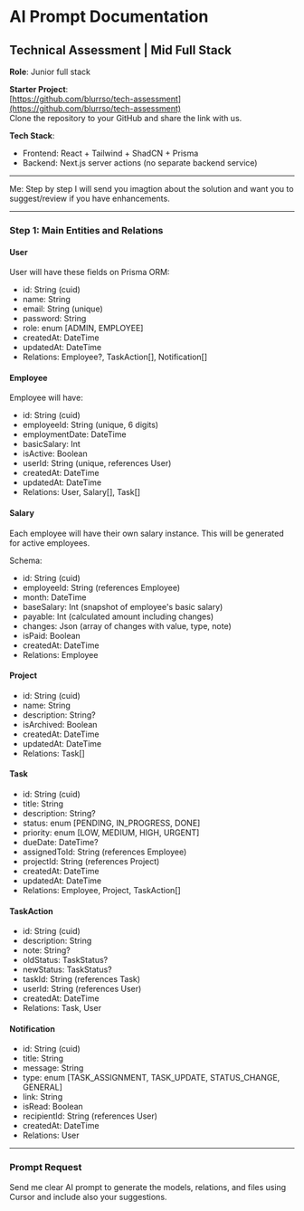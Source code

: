 # AI Prompt Documentation

## Technical Assessment | Mid Full Stack

**Role**: Junior full stack

**Starter Project**:  
[https://github.com/blurrso/tech-assessment](https://github.com/blurrso/tech-assessment)  
Clone the repository to your GitHub and share the link with us.

**Tech Stack**:

- Frontend: React + Tailwind + ShadCN + Prisma
- Backend: Next.js server actions (no separate backend service)

---

Me:
Step by step I will send you imagtion about the solution and want you to suggest/review if you have enhancements.

---

### Step 1: Main Entities and Relations

#### User

User will have these fields on Prisma ORM:

- id: String (cuid)
- name: String
- email: String (unique)
- password: String
- role: enum [ADMIN, EMPLOYEE]
- createdAt: DateTime
- updatedAt: DateTime
- Relations: Employee?, TaskAction[], Notification[]

#### Employee

Employee will have:

- id: String (cuid)
- employeeId: String (unique, 6 digits)
- employmentDate: DateTime
- basicSalary: Int
- isActive: Boolean
- userId: String (unique, references User)
- createdAt: DateTime
- updatedAt: DateTime
- Relations: User, Salary[], Task[]

#### Salary

Each employee will have their own salary instance.
This will be generated for active employees.

Schema:

- id: String (cuid)
- employeeId: String (references Employee)
- month: DateTime
- baseSalary: Int (snapshot of employee's basic salary)
- payable: Int (calculated amount including changes)
- changes: Json (array of changes with value, type, note)
- isPaid: Boolean
- createdAt: DateTime
- Relations: Employee

#### Project

- id: String (cuid)
- name: String
- description: String?
- isArchived: Boolean
- createdAt: DateTime
- updatedAt: DateTime
- Relations: Task[]

#### Task

- id: String (cuid)
- title: String
- description: String?
- status: enum [PENDING, IN_PROGRESS, DONE]
- priority: enum [LOW, MEDIUM, HIGH, URGENT]
- dueDate: DateTime?
- assignedToId: String (references Employee)
- projectId: String (references Project)
- createdAt: DateTime
- updatedAt: DateTime
- Relations: Employee, Project, TaskAction[]

#### TaskAction

- id: String (cuid)
- description: String
- note: String?
- oldStatus: TaskStatus?
- newStatus: TaskStatus?
- taskId: String (references Task)
- userId: String (references User)
- createdAt: DateTime
- Relations: Task, User

#### Notification

- id: String (cuid)
- title: String
- message: String
- type: enum [TASK_ASSIGNMENT, TASK_UPDATE, STATUS_CHANGE, GENERAL]
- link: String
- isRead: Boolean
- recipientId: String (references User)
- createdAt: DateTime
- Relations: User

---

### Prompt Request

Send me clear AI prompt to generate the models, relations, and files using Cursor and include also your suggestions.
